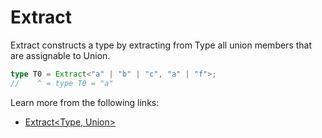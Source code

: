# Extract

Extract constructs a type by extracting from Type all union members that are assignable to Union.

```typescript
type T0 = Extract<"a" | "b" | "c", "a" | "f">;
//    ^ = type T0 = "a"
```

Learn more from the following links:

- [Extract<Type, Union>](https://www.typescriptlang.org/docs/handbook/utility-types.html#extracttype-union)